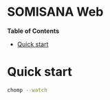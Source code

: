 # SOMISANA Web


<!-- START doctoc generated TOC please keep comment here to allow auto update -->
<!-- DON'T EDIT THIS SECTION, INSTEAD RE-RUN doctoc TO UPDATE -->
**Table of Contents**

- [Quick start](#quick-start)

<!-- END doctoc generated TOC please keep comment here to allow auto update -->

# Quick start
```sh
chomp --watch
```